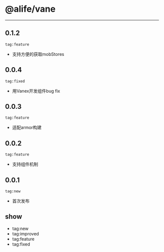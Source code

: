 # @alife/vane

---

0.1.2
-----

`tag:feature`   

- 支持方便的获取mobStores

0.0.4
-----

`tag:fixed`   

- 用Vanex开发组件bug fix

0.0.3
-----

`tag:feature`   

- 适配armor构建

0.0.2
-----

`tag:feature`   

- 支持组件机制

0.0.1
-----

`tag:new`   

- 首次发布



show
----

-   tag:new
-   tag:improved
-   tag:feature
-   tag:fixed

